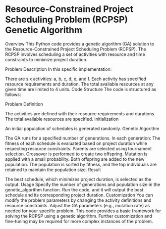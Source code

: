 # Resource-Constrained Project Scheduling Problem (RCPSP) Genetic Algorithm
Overview
This Python code provides a genetic algorithm (GA) solution to the Resource-Constrained Project Scheduling Problem (RCPSP). The RCPSP involves scheduling a set of activities with resource and time constraints to minimize project duration.

Problem Description
In this specific implementation:

There are six activities: a, b, c, d, e, and f.
Each activity has specified resource requirements and duration.
The total available resources at any given time are limited to 4 units.
Code Structure
The code is structured as follows:

Problem Definition

The activities are defined with their resource requirements and durations.
The total available resources are specified.
Initialization

An initial population of schedules is generated randomly.
Genetic Algorithm

The GA runs for a specified number of generations.
In each generation:
The fitness of each schedule is evaluated based on project duration while respecting resource constraints.
Parents are selected using tournament selection.
Crossover is performed to create two offspring.
Mutation is applied with a small probability.
Both offspring are added to the new population.
The population is sorted by fitness, and the top individuals are retained to maintain the population size.
Result

The best schedule, which minimizes project duration, is selected as the output.
Usage
Specify the number of generations and population size in the genetic_algorithm function.
Run the code, and it will output the best schedule and its corresponding project duration.
Customization
You can modify the problem parameters by changing the activity definitions and resource constraints.
Adjust the GA parameters (e.g., mutation rate) as needed for your specific problem.
This code provides a basic framework for solving the RCPSP using a genetic algorithm. Further customization and fine-tuning may be required for more complex instances of the problem.
